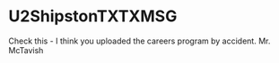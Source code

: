 # U2ShipstonTXTXMSG
Check this - I think you uploaded the careers program by accident.  Mr. McTavish
